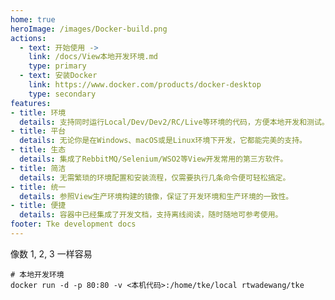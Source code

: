 ```yaml
---
home: true
heroImage: /images/Docker-build.png
actions:
  - text: 开始使用 ->
    link: /docs/View本地开发环境.md
    type: primary
  - text: 安装Docker
    link: https://www.docker.com/products/docker-desktop
    type: secondary
features:
- title: 环境
  details: 支持同时运行Local/Dev/Dev2/RC/Live等环境的代码，方便本地开发和测试。
- title: 平台
  details: 无论你是在Windows、macOS或是Linux环境下开发，它都能完美的支持。
- title: 生态
  details: 集成了RebbitMQ/Selenium/WSO2等View开发常用的第三方软件。
- title: 简洁
  details: 无需繁琐的环境配置和安装流程，仅需要执行几条命令便可轻松搞定。
- title: 统一
  details: 参照View生产环境构建的镜像，保证了开发环境和生产环境的一致性。
- title: 便捷
  details: 容器中已经集成了开发文档，支持离线阅读，随时随地可参考使用。
footer: Tke development docs
---
```


像数 1, 2, 3 一样容易

```shell
# 本地开发环境
docker run -d -p 80:80 -v <本机代码>:/home/tke/local rtwadewang/tke
```